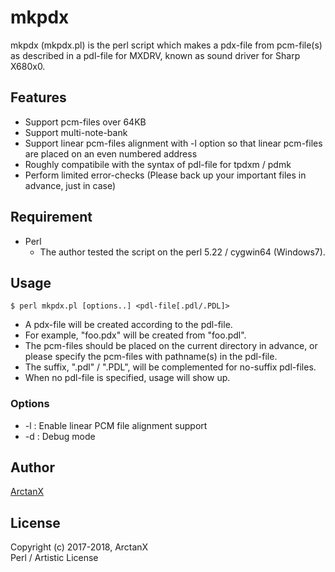 # mkpdx

mkpdx (mkpdx.pl) is the perl script which makes a pdx-file from pcm-file(s) as described in a pdl-file for MXDRV, known as sound driver for Sharp X680x0.

## Features

- Support pcm-files over 64KB
- Support multi-note-bank
- Support linear pcm-files alignment with -l option so that linear pcm-files are placed on an even numbered address
- Roughly compatibile with the syntax of pdl-file for tpdxm / pdmk
- Perform limited error-checks (Please back up your important files in advance, just in case)

## Requirement

- Perl
  - The author tested the script on the perl 5.22 / cygwin64 (Windows7).

## Usage

    $ perl mkpdx.pl [options..] <pdl-file[.pdl/.PDL]>

- A pdx-file will be created according to the pdl-file.
- For example, "foo.pdx" will be created from "foo.pdl".
- The pcm-files should be placed on the current directory in advance, or please specify the pcm-files with pathname(s) in the pdl-file.
- The suffix, ".pdl" / ".PDL", will be complemented for no-suffix pdl-files.
- When no pdl-file is specified, usage will show up.

### Options

-  -l : Enable linear PCM file alignment support
-  -d : Debug mode

## Author

  [ArctanX](https://github.com/arctanx93)

## License

Copyright (c) 2017-2018, ArctanX  
Perl / Artistic License
